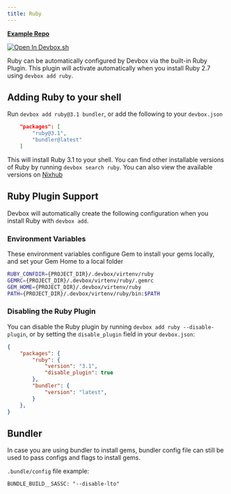 ```yaml
---
title: Ruby
---
```


[**Example Repo**](https://github.com/jetify-com/devbox/tree/main/examples/development/ruby)

[![Open In Devbox.sh](https://www.jetify.com/img/devbox/open-in-devbox.svg)](https://cloud.jetify.com/new/github.com/jetify-com/devbox?folder=examples/development/ruby)

Ruby can be automatically configured by Devbox via the built-in Ruby Plugin. This plugin will activate automatically when you install Ruby 2.7 using `devbox add ruby`.

## Adding Ruby to your shell

Run `devbox add ruby@3.1 bundler`, or add the following to your `devbox.json`

```json
    "packages": [
        "ruby@3.1",
        "bundler@latest"
    ]
```

This will install Ruby 3.1 to your shell. You can find other installable versions of Ruby by running `devbox search ruby`. You can also view the available versions on [Nixhub](https://www.nixhub.io/packages/ruby)

## Ruby Plugin Support

Devbox will automatically create the following configuration when you install Ruby with `devbox add`.

### Environment Variables

These environment variables configure Gem to install your gems locally, and set your Gem Home to a local folder

```bash
RUBY_CONFDIR={PROJECT_DIR}/.devbox/virtenv/ruby
GEMRC={PROJECT_DIR}/.devbox/virtenv/ruby/.gemrc
GEM_HOME={PROJECT_DIR}/.devbox/virtenv/ruby
PATH={PROJECT_DIR}/.devbox/virtenv/ruby/bin:$PATH
```

### Disabling the Ruby Plugin

You can disable the Ruby plugin by running `devbox add ruby --disable-plugin`, or by setting the `disable_plugin` field in your `devbox.json`:

```json
{
    "packages": {
        "ruby": {
            "version": "3.1",
            "disable_plugin": true
        },
        "bundler": {
            "version": "latest",
        }
    },
}
```

## Bundler

In case you are using bundler to install gems, bundler config file can still be used to pass configs and flags to install gems.

`.bundle/config` file example:

```dotenv
BUNDLE_BUILD__SASSC: "--disable-lto"
```
